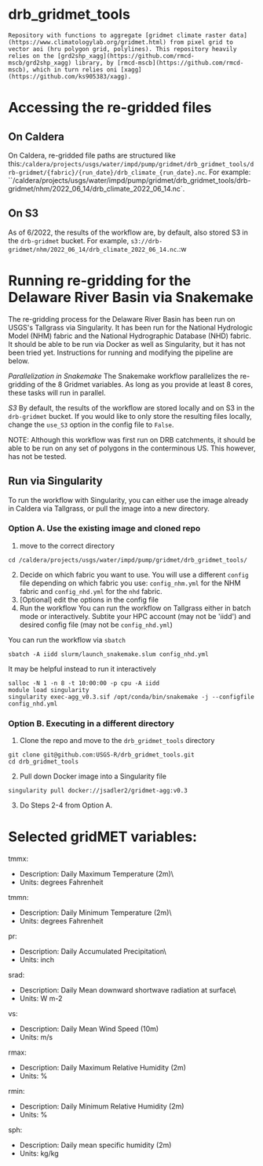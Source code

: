 # drb_gridmet_tools

	Repository with functions to aggregate [gridmet climate raster data](https://www.climatologylab.org/gridmet.html) from pixel grid to vector aoi (hru polygon grid, polylines). This repository heavily relies on the [grd2shp_xagg](https://github.com/rmcd-mscb/grd2shp_xagg) library, by [rmcd-mscb](https://github.com/rmcd-mscb), which in turn relies oni [xagg](https://github.com/ks905383/xagg).

# Accessing the re-gridded files
## On Caldera
On Caldera, re-gridded file paths are structured like this:`/caldera/projects/usgs/water/impd/pump/gridmet/drb_gridmet_tools/drb-gridmet/{fabric}/{run_date}/drb_climate_{run_date}.nc`. For example: ``/caldera/projects/usgs/water/impd/pump/gridmet/drb_gridmet_tools/drb-gridmet/nhm/2022_06_14/drb_climate_2022_06_14.nc`.

## On S3
As of 6/2022, the results of the workflow are, by default, also stored S3 in the `drb-gridmet` bucket. For example, `s3://drb-gridmet/nhm/2022_06_14/drb_climate_2022_06_14.nc`.:w

# Running re-gridding for the Delaware River Basin via Snakemake 
The re-gridding process for the Delaware River Basin has been run on USGS's Tallgrass via Singularity. It has been run for the National Hydrologic Model (NHM) fabric and the National Hydrographic Database (NHD) fabric. It should be able to be run via Docker as well as Singularity, but it has not been tried yet. Instructions for running and modifying the pipeline are below.

_Parallelization in Snakemake_
The Snakemake workflow parallelizes the re-gridding of the 8 Gridmet variables. As long as you provide at least 8 cores, these tasks will run in parallel.

_S3_
By default, the results of the workflow are stored locally and on S3 in the `drb-gridmet` bucket. If you would like to only store the resulting files locally, change the `use_S3` option in the config file to `False`.

NOTE: Although this workflow was first run on DRB catchments, it should be able to be run on any set of polygons in the conterminous US. This however, has not be tested.

## Run via Singularity
To run the workflow with Singularity, you can either use the image already in Caldera via Tallgrass, or pull the image into a new directory.

### Option A. Use the existing image and cloned repo
1. move to the correct directory

```
cd /caldera/projects/usgs/water/impd/pump/gridmet/drb_gridmet_tools/
```

2. Decide on which fabric you want to use. You will use a different `config` file depending on which fabric you use: `config_nhm.yml` for the NHM fabric and `config_nhd.yml` for the `nhd` fabric.
3. [Optional] edit the options in the config file 
4. Run the workflow
You can run the workflow on Tallgrass either in batch mode or interactively. Subtite your HPC account (may not be 'iidd') and desired config file (may not be `config_nhd.yml`)

You can run the workflow via `sbatch` 
```
sbatch -A iidd slurm/launch_snakemake.slum config_nhd.yml
```
It may be helpful instead to run it interactively

```
salloc -N 1 -n 8 -t 10:00:00 -p cpu -A iidd
module load singularity
singularity exec-agg_v0.3.sif /opt/conda/bin/snakemake -j --configfile config_nhd.yml 
```

### Option B. Executing in a different directory 
1. Clone the repo and move to the `drb_gridmet_tools` directory
```
git clone git@github.com:USGS-R/drb_gridmet_tools.git
cd drb_gridmet_tools
```
2. Pull down Docker image into a Singularity file
```
singularity pull docker://jsadler2/gridmet-agg:v0.3
```
3. Do Steps 2-4 from Option A.


# Selected gridMET variables: 

tmmx:
* Description: Daily Maximum Temperature (2m)\
* Units: degrees Fahrenheit

tmmn: 
* Description: Daily Minimum Temperature (2m)\
* Units: degrees Fahrenheit
       
pr: 
* Description: Daily Accumulated Precipitation\
* Units: inch

srad: 
* Description: Daily Mean downward shortwave radiation at surface\
* Units: W m-2
      
vs:
* Description: Daily Mean Wind Speed (10m) 
* Units: m/s

rmax:
* Description: Daily Maximum Relative Humidity (2m) 
* Units: %
      
rmin:
* Description: Daily Minimum Relative Humidity (2m) 
* Units: %

sph:
* Description: Daily mean specific humidity (2m)
* Units: kg/kg



